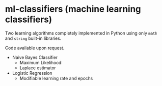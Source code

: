 # ml-classifiers (machine learning classifiers)
Two learning algorithms completely implemented in Python using only `math` and `string` built-in libraries.

Code available upon request.

- Naive Bayes Classifier
  - Maximum Likelihood
  - Laplace estimator
- Logistic Regression
  - Modifiable learning rate and epochs
